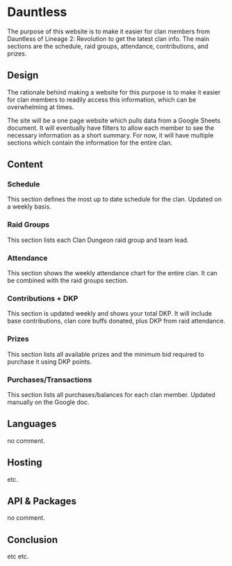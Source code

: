 # Dauntless

The purpose of this website is to make it easier for clan members from Dauntless of Lineage 2: Revolution to get the latest clan info. The main sections are the schedule, raid groups, attendance, contributions, and prizes.

## Design

The rationale behind making a website for this purpose is to make it easier for clan members to readily access this information, which can be overwhelming at times.

The site will be a one page website which pulls data from a Google Sheets document. It will eventually have filters to allow each member to see the necessary information as a short summary. For now, it will have multiple sections which contain the information for the entire clan.

## Content

### Schedule

This section defines the most up to date schedule for the clan. Updated on a weekly basis.

### Raid Groups

This section lists each Clan Dungeon raid group and team lead.

### Attendance

This section shows the weekly attendance chart for the entire clan. It can be combined with the raid groups section.

### Contributions + DKP

This section is updated weekly and shows your total DKP. It will include base contributions, clan core buffs donated, plus DKP from raid attendance.

### Prizes

This section lists all available prizes and the minimum bid required to purchase it using DKP points.

### Purchases/Transactions

This section lists all purchases/balances for each clan member. Updated manually on the Google doc.

## Languages

no comment.

## Hosting

etc.

## API & Packages

no comment.

## Conclusion

etc etc.
